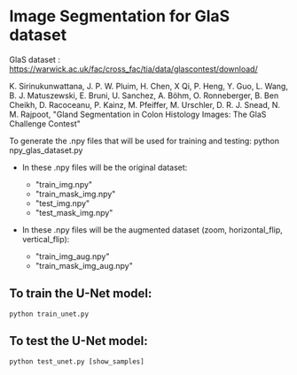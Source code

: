 # Image Segmentation for GlaS dataset

GlaS dataset : https://warwick.ac.uk/fac/cross_fac/tia/data/glascontest/download/

K. Sirinukunwattana, J. P. W. Pluim, H. Chen, X Qi, P. Heng, Y. Guo, L. Wang, B. J. Matuszewski, E. Bruni, U. Sanchez, A. Böhm, O. Ronneberger, B. Ben Cheikh, D. Racoceanu, P. Kainz, M. Pfeiffer, M. Urschler, D. R. J. Snead, N. M. Rajpoot, "Gland Segmentation in Colon Histology Images: The GlaS Challenge Contest"

To generate the .npy files that will be used for training and testing:
    python npy_glas_dataset.py

- In these .npy files will be the original dataset:
    - "train_img.npy"
    - "train_mask_img.npy"
    - "test_img.npy"
    - "test_mask_img.npy"

- In these .npy files will be the augmented dataset (zoom, horizontal_flip, vertical_flip):
    - "train_img_aug.npy"
    - "train_mask_img_aug.npy"

## To train the U-Net model:

    python train_unet.py

## To test the U-Net model:

    python test_unet.py [show_samples]
